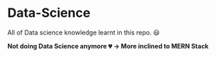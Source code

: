 # Data-Science

All of Data science knowledge learnt in this repo. 😃

**Not doing Data Science anymore 💔 -> More inclined to MERN Stack**
